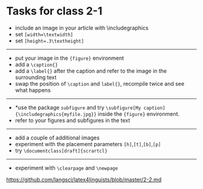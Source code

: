 # Tasks for class 2-1

- include an image in your article with \includegraphics
- set `[width=\textwidth]`
- set `[height=.3\textheight]`

----
- put your image in the `{figure}` environment
- add a `\caption{}`
- add a `\label{}` after the caption and refer to the image in the surrounding text 
- swap the position of `\caption` and `label{}`, recompile twice and see what happens

----
- *use the package `subfigure` and try `\subfigure[My caption]{\includegraphics{myfile.jpg}}` inside the `{figure}` environment. 
- refer to your figures and subfigures in the text

----
- add a couple of additional images 
- experiment with the placement parameters `[h]`,`[t]`,`[b]`,`[p]`
- try `\documentclass[draft]{scrartcl}`

----
- experiment with `\clearpage` and `\newpage` 




https://github.com/langsci/latex4linguists/blob/master/2-2.md

